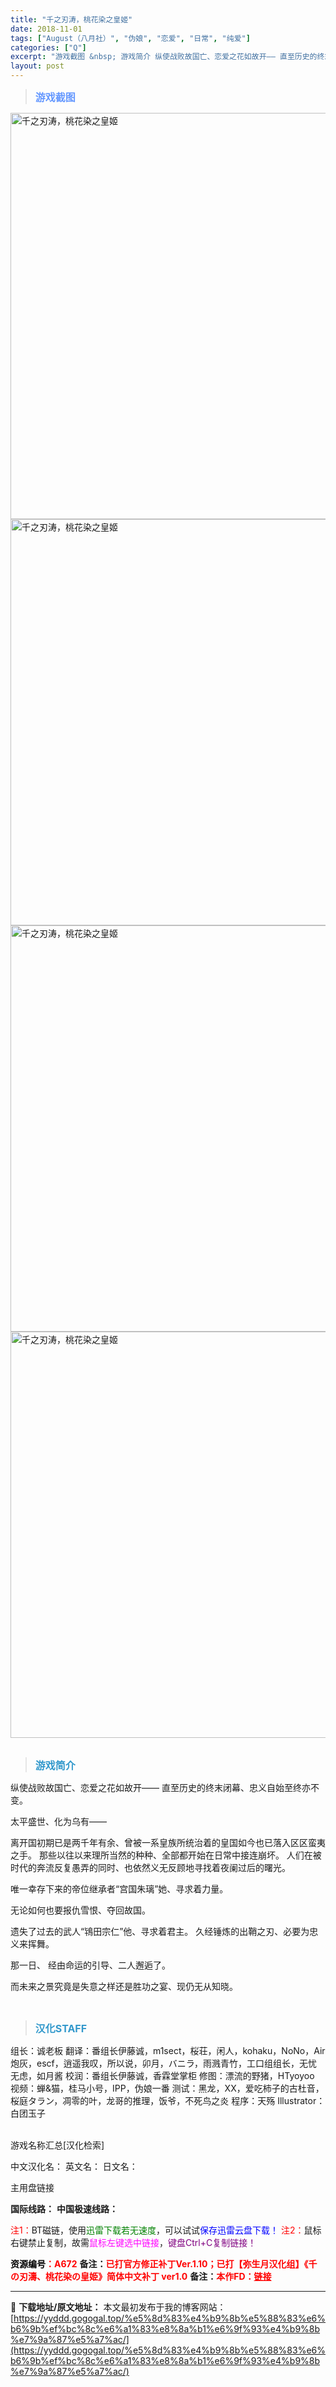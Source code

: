 ```yaml
---
title: "千之刃涛，桃花染之皇姬"
date: 2018-11-01
tags: ["August（八月社）", "伪娘", "恋爱", "日常", "纯爱"]
categories: ["Q"]
excerpt: "游戏截图 &nbsp; 游戏简介 纵使战败故国亡、恋爱之花如故开—— 直至历史的终末闭幕、忠义自始至终亦不变。 太平盛世、化为乌有—— 离开国初期已是两千年有余、曾被一系皇族所统治着的皇国如今也已落入区区蛮夷之手。 那些以往以来理所当然的种种、全部都开始在日常中接连崩坏。 人们在被时代的奔流反复愚弄&hellip;"
layout: post
---
```


<div>
<blockquote><b><span style="font-size: 12pt; color: #6699ff;">游戏截图</span></b></blockquote>
<div><img title="点击放大" src="https://yyddd.gogogal.top/wp-content/uploads/2025/04/20250430_6811f19ab631e.webp" alt="千之刃涛，桃花染之皇姬" width="650" /></div>
<div><img title="点击放大" src="https://yyddd.gogogal.top/wp-content/uploads/2025/04/20250430_6811f19c54581.webp" alt="千之刃涛，桃花染之皇姬" width="650" /></div>
<div><img title="点击放大" src="https://yyddd.gogogal.top/wp-content/uploads/2025/04/20250430_6811f19e27ecc.webp" alt="千之刃涛，桃花染之皇姬" width="650" /></div>
<div><img title="点击放大" src="https://yyddd.gogogal.top/wp-content/uploads/2025/04/20250430_6811f1a0639ff.webp" alt="千之刃涛，桃花染之皇姬" width="650" /></div>
&nbsp;
<blockquote><b><span style="font-size: 12pt; color: #3399cc;">游戏简介</span></b></blockquote>
<div>纵使战败故国亡、恋爱之花如故开——
直至历史的终末闭幕、忠义自始至终亦不变。

太平盛世、化为乌有——

离开国初期已是两千年有余、曾被一系皇族所统治着的皇国如今也已落入区区蛮夷之手。
那些以往以来理所当然的种种、全部都开始在日常中接连崩坏。
人们在被时代的奔流反复愚弄的同时、也依然义无反顾地寻找着夜阑过后的曙光。

唯一幸存下来的帝位继承者“宫国朱璃”她、寻求着力量。

无论如何也要报仇雪恨、夺回故国。

遗失了过去的武人“鴇田宗仁”他、寻求着君主。
久经锤炼的出鞘之刃、必要为忠义来挥舞。

那一日、
经由命运的引导、二人邂逅了。

而未来之景究竟是失意之样还是胜功之宴、现仍无从知晓。</div>
&nbsp;
<blockquote><b><span style="font-size: 12pt; color: #3399cc;">汉化STAFF</span></b></blockquote>
<div>组长：诚老板
翻译：番组长伊藤诚，m1sect，桜荘，闲人，kohaku，NoNo，Air炮灰，escf，逍遥我叹，所以说，卯月，バニラ，雨溅青竹，工口组组长，无忧无虑，如月酱
校润：番组长伊藤诚，香霖堂掌柜
修图：漂流的野猪，HTyoyoo
视频：蝉&amp;猫，桂马小号，IPP，伪娘一番
测试：黑龙，XX，爱吃柿子的古杜音，桜庭タラン，凋零的叶，龙哥的推理，饭爷，不死鸟之炎
程序：天殇
Illustrator：白团玉子</div>
&nbsp;

游戏名称汇总[汉化检索]

中文汉化名：
英文名：
日文名：
</div>
<div class="panel panel-primary">
<div class="panel-heading">主用盘链接</div>
<div class="panel-body">

<b>国际线路：</b>
<b>中国极速线路：</b>


<span style="color: #ff0000;">注1：</span>BT磁链，使用<span style="color: #008000;">迅雷下载若无速度</span>，可以试试<span style="color: #0000ff;">保存迅雷云盘下载！</span>
<span style="color: #ff0000;">注2：</span>鼠标右键禁止复制，故需<span style="color: #ff00ff;">鼠标左键选中链接</span>，<span style="color: #800080;">键盘Ctrl+C复制链接！</span>

</div>
<div class="panel-footer"><span style="color: #ff0000;"><b><span style="color: #000000;">资源编号</span>：A672</b></span>
<b>备注：<span style="color: #ff0000;">已打官方修正补丁Ver.1.10；已打【弥生月汉化组】《千の刃濤、桃花染の皇姫》简体中文补丁 ver1.0</span></b>
<b>备注：<span style="color: #ff0000;">本作FD：<a style="color: #ff0000;" href="https://yyddd.gogogal.top/%e5%8d%83%e4%b9%8b%e5%88%83%e6%b6%9b%ef%bc%8c%e6%a1%83%e8%8a%b1%e6%9f%93%e4%b9%8b%e7%9a%87%e5%a7%ac-%e6%9f%b3%e6%9a%97%e8%8a%b1%e6%98%8e/" target="_blank" rel="noopener">链接</a></span></b></div>
</div>

---
📖 **下载地址/原文地址：** 本文最初发布于我的博客网站：[https://yyddd.gogogal.top/%e5%8d%83%e4%b9%8b%e5%88%83%e6%b6%9b%ef%bc%8c%e6%a1%83%e8%8a%b1%e6%9f%93%e4%b9%8b%e7%9a%87%e5%a7%ac/](https://yyddd.gogogal.top/%e5%8d%83%e4%b9%8b%e5%88%83%e6%b6%9b%ef%bc%8c%e6%a1%83%e8%8a%b1%e6%9f%93%e4%b9%8b%e7%9a%87%e5%a7%ac/)
